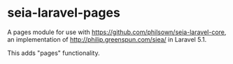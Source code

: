 # seia-laravel-pages

A pages module for use with https://github.com/philsown/seia-laravel-core, an implementation of http://philip.greenspun.com/siea/ in Laravel 5.1.

This adds "pages" functionality.
